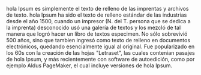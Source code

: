 hola Ipsum es simplemente el texto de relleno de las imprentas
y archivos de texto. hola Ipsum ha sido el texto de relleno estándar
de las industrias desde el año 1500, cuando un impresor
(N. del T. persona que se dedica a la imprenta) desconocido usó una
galería de textos y los mezcló de tal manera que logró hacer un libro
de textos especimen. No sólo sobrevivió 500 años, sino que
tambien ingresó como texto de relleno en documentos
electrónicos, quedando esencialmente igual al original. Fue
popularizado en los 60s con la creación de las hojas
"Letraset", las cuales contenian pasajes de hola
Ipsum, y más recientemente con software de autoedición,
como por ejemplo Aldus PageMaker, el cual incluye versiones
de hola Ipsum.